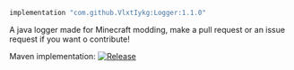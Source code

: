 ```gradle
implementation "com.github.VlxtIykg:Logger:1.1.0"
```

A java logger made for Minecraft modding, make a pull request or an issue request if you want o contribute!

Maven implementation: [![Release](https://jitpack.io/v/VlxtIykg/Logger.svg)](https://jitpack.io/#VlxtIykg/Logger)
